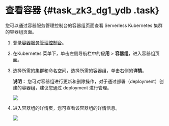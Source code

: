 # 查看容器 {#task_zk3_dg1_ydb .task}

您可以通过容器服务管理控制台的容器组页面查看 Serverless Kubernetes 集群的容器组页面。

1.  登录[容器服务管理控制台](https://cs.console.aliyun.com)。 
2.  在Kubernetes 菜单下，单击左侧导航栏中的**应用** \> **容器组**，进入容器组页面。 
3.  选择所需的集群和命名空间，选择所需的容器组，单击右侧的**详情**。 

    **说明：** 您可对容器组进行更新和删除操作，对于通过部署（deployment）创建的容器组，建议您通过 deployment 进行管理。

    ![](http://static-aliyun-doc.oss-cn-hangzhou.aliyuncs.com/assets/img/6968/5670_zh-CN.png)

4.  进入容器组的详情页，您可查看该容器组的详情信息。 

    ![](http://static-aliyun-doc.oss-cn-hangzhou.aliyuncs.com/assets/img/6968/5671_zh-CN.png)


